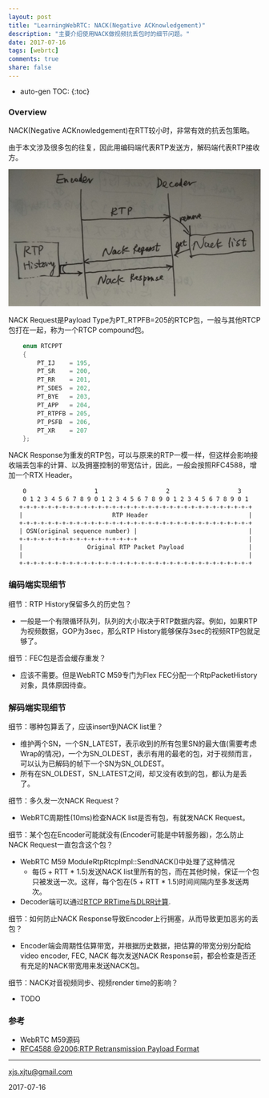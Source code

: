 ```yaml
---
layout: post
title: "LearningWebRTC: NACK(Negative ACKnowledgement)"
description: "主要介绍使用NACK做视频抗丢包时的细节问题。"
date: 2017-07-16
tags: [webrtc]
comments: true
share: false
---
```


* auto-gen TOC:
{:toc}

### Overview

NACK(Negative ACKnowledgement)在RTT较小时，非常有效的抗丢包策略。

由于本文涉及很多包的往复，因此用编码端代表RTP发送方，解码端代表RTP接收方。

![nack_overview](/images/LearningWebRTC/nack_overview.png)

NACK Request是Payload Type为PT_RTPFB=205的RTCP包，一般与其他RTCP包打在一起，称为一个RTCP compound包。

```cpp
    enum RTCPPT
    {
        PT_IJ    = 195,
        PT_SR    = 200,
        PT_RR    = 201,
        PT_SDES  = 202,
        PT_BYE   = 203,
        PT_APP   = 204,
        PT_RTPFB = 205,
        PT_PSFB  = 206,
        PT_XR    = 207
    };
```

NACK Response为重发的RTP包，可以与原来的RTP一模一样，但这样会影响接收端丢包率的计算、以及拥塞控制的带宽估计，因此，一般会按照RFC4588，增加一个RTX Header。

```
    0                   1                   2                   3
    0 1 2 3 4 5 6 7 8 9 0 1 2 3 4 5 6 7 8 9 0 1 2 3 4 5 6 7 8 9 0 1
   +-+-+-+-+-+-+-+-+-+-+-+-+-+-+-+-+-+-+-+-+-+-+-+-+-+-+-+-+-+-+-+-+
   |                         RTP Header                            |
   +-+-+-+-+-+-+-+-+-+-+-+-+-+-+-+-+-+-+-+-+-+-+-+-+-+-+-+-+-+-+-+-+
   | OSN(original sequence number) |                               |
   +-+-+-+-+-+-+-+-+-+-+-+-+-+-+-+-+                               |
   |                  Original RTP Packet Payload                  |
   |                                                               |
   +-+-+-+-+-+-+-+-+-+-+-+-+-+-+-+-+-+-+-+-+-+-+-+-+-+-+-+-+-+-+-+-+
```

### 编码端实现细节

细节：RTP History保留多久的历史包？
 * 一般是一个有限循环队列，队列的大小取决于RTP数据内容。例如，如果RTP为视频数据，GOP为3sec，那么RTP History能够保存3sec的视频RTP包就足够了。

细节：FEC包是否会缓存重发？
 * 应该不需要。但是WebRTC M59专门为Flex FEC分配一个RtpPacketHistory对象，具体原因待查。

### 解码端实现细节

细节：哪种包算丢了，应该insert到NACK list里？
 * 维护两个SN，一个SN_LATEST，表示收到的所有包里SN的最大值(需要考虑Wrap的情况)，一个为SN_OLDEST，表示有用的最老的包，对于视频而言，可以认为已解码的帧下一个SN为SN_OLDEST。
 * 所有在SN_OLDEST，SN_LATEST之间，却又没有收到的包，都认为是丢了。

细节：多久发一次NACK Request？
 * WebRTC周期性(10ms)检查NACK list是否有包，有就发NACK Request。

细节：某个包在Encoder可能就没有(Encoder可能是中转服务器)，怎么防止NACK Request一直包含这个包？
 * WebRTC M59 ModuleRtpRtcpImpl::SendNACK()中处理了这种情况
   * 每(5 + RTT * 1.5)发送NACK list里所有的包，而在其他时候，保证一个包只被发送一次。这样，每个包在(5 + RTT * 1.5)时间间隔内至多发送两次。
 * Decoder端可以通过[RTCP RRTime与DLRR计算](https://xjsxjtu.github.io/2017-06-25/LearningWebRTC-RTP-RTCP/#qosrtt).

细节：如何防止NACK Response导致Encoder上行拥塞，从而导致更加恶劣的丢包？
 * Encoder端会周期性估算带宽，并根据历史数据，把估算的带宽分别分配给video encoder, FEC, NACK 每次发送NACK Response前，都会检查是否还有充足的NACK带宽用来发送NACK包。
 
细节：NACK对音视频同步、视频render time的影响？
 * TODO

### 参考
 * WebRTC M59源码
 * [RFC4588 @2006:RTP Retransmission Payload Format](https://tools.ietf.org/html/rfc4588)

----
xjs.xjtu@gmail.com

2017-07-16












